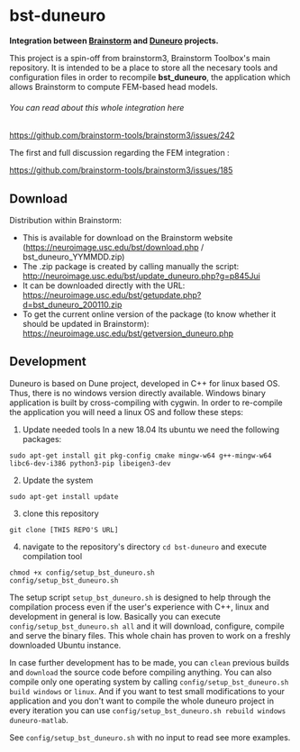 # bst-duneuro
**Integration between [Brainstorm](https://neuroimage.usc.edu/brainstorm/) and [Duneuro](http://www.duneuro.org/) projects.**

This project is a spin-off from brainstorm3, Brainstorm Toolbox's main repository.
It is intended to be a place to store all the necesary tools and configuration files in order to recompile **bst_duneuro**, the application which allows Brainstorm to compute FEM-based head models.

###### You can read about this whole integration here 
https://github.com/brainstorm-tools/brainstorm3/issues/242

The first and full discussion regarding the FEM integration :

https://github.com/brainstorm-tools/brainstorm3/issues/185

## Download
Distribution within Brainstorm:
- This is available for download on the Brainstorm website (https://neuroimage.usc.edu/bst/download.php / bst_duneuro_YYMMDD.zip)
- The .zip package is created by calling manually the script: http://neuroimage.usc.edu/bst/update_duneuro.php?g=p845Jui
- It can be downloaded directly with the URL: https://neuroimage.usc.edu/bst/getupdate.php?d=bst_duneuro_200110.zip
- To get the current online version of the package (to know whether it should be updated in Brainstorm): https://neuroimage.usc.edu/bst/getversion_duneuro.php

## Development

Duneuro is based on Dune project, developed in C++ for linux based OS. Thus, there is no windows version directly available. Windows binary application is built by cross-compiling with cygwin. In order to re-compile the application you will need a linux OS and follow these steps:

1. Update needed tools
 In a new 18.04 lts ubuntu we need the following packages:
 ```
 sudo apt-get install git pkg-config cmake mingw-w64 g++-mingw-w64 libc6-dev-i386 python3-pip libeigen3-dev
 ```
2. Update the system
  ```
  sudo apt-get install update
  ```
3. clone this repository
  ```
  git clone [THIS REPO'S URL]
  ```
4. navigate to the repository's directory ```cd bst-duneuro``` and execute compilation tool 

```
chmod +x config/setup_bst_duneuro.sh
config/setup_bst_duneuro.sh
```

The setup script ```setup_bst_duneuro.sh``` is designed to help through the compilation process even if the user's experience with C++, linux and development in general is low. Basically you can execute ```config/setup_bst_duneuro.sh all``` and it will download, configure, compile and serve the binary files. This whole chain has proven to work on a freshly downloaded Ubuntu instance.

In case further development has to be made, you can ```clean``` previous builds and ```download``` the source code before compiling anything. You can also compile only one operating system by calling ```config/setup_bst_duneuro.sh build windows``` or ```linux```. And if you want to test small modifications to your application and you don't want to compile the whole duneuro project in every iteration you can use ```config/setup_bst_duneuro.sh rebuild windows duneuro-matlab```.

See ```config/setup_bst_duneuro.sh``` with no input to read see more examples.

